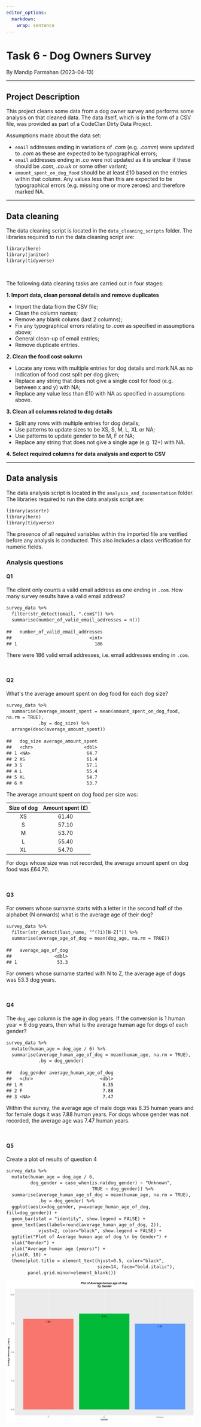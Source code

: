 ```yaml
---
editor_options: 
  markdown: 
    wrap: sentence
---
```


# **Task 6 - Dog Owners Survey**
By Mandip Farmahan (2023-04-13)

------------------------------------------------------------------------

## Project Description

This project cleans some data from a dog owner survey and performs some analysis on that cleaned data.
The data itself, which is in the form of a CSV file, was provided as part of a CodeClan Dirty Data Project.

Assumptions made about the data set:

-   `email` addresses ending in variations of *.com* (e.g. *.comm*) were updated to *.com* as these are expected to be typographical errors;
-   `email` addresses ending in *.co* were not updated as it is unclear if these should be *.com*, *.co.uk* or some other variant;
-   `amount_spent_on_dog_food` should be at least £10 based on the entries within that column. Any values less than this are expected to be typographical errors (e.g. missing one or more zeroes) and therefore marked NA.

------------------------------------------------------------------------

## Data cleaning

The data cleaning script is located in the `data_cleaning_scripts` folder.
The libraries required to run the data cleaning script are:

```         
library(here)
library(janitor)
library(tidyverse)
```

<br>

The following data cleaning tasks are carried out in four stages:

**1. Import data, clean personal details and remove duplicates**

  -   Import the data from the CSV file;
  -   Clean the column names;
  - Remove any blank colums (last 2 columns);
  - Fix any typographical errors relating to *.com* as specified in assumptions above;
  - General clean-up of email entries;
  - Remove duplicate entries.

**2. Clean the food cost column**

  -   Locate any rows with multiple entries for dog details and mark NA as no indication of food cost split per dog given;
  -   Replace any string that does not give a single cost for food (e.g. between x and y) with NA;
  -   Replace any value less than £10 with NA as specified in assumptions above.

**3. Clean all columns related to dog details**

  -   Split any rows with multiple entries for dog details;
  -   Use patterns to update sizes to be XS, S, M, L, XL or NA;
  -   Use patterns to update gender to be M, F or NA;
  - Replace any string that does not give a single age (e.g. 12+) with NA.

**4. Select required columns for data analysis and export to CSV**

------------------------------------------------------------------------

## Data analysis

The data analysis script is located in the `analysis_and_documentation` folder.
The libraries required to run the data analysis script are:

```         
library(assertr)
library(here)
library(tidyverse)
```

The presence of all required variables within the imported file are verified before any analysis is conducted.
This also includes a class verification for numeric fields.

### Analysis questions

#### Q1

The client only counts a valid email address as one ending in `.com`.
How many survey results have a valid email address?

```         
survey_data %>% 
  filter(str_detect(email, ".com$")) %>% 
  summarise(number_of_valid_email_addresses = n())
  
##   number_of_valid_email_addresses
##                             <int>
## 1                             186
```

There were 186 valid email addresses, i.e. email addresses ending in `.com`.

<br>

#### Q2

What's the average amount spent on dog food for each dog size?

```         
survey_data %>% 
  summarise(average_amount_spent = mean(amount_spent_on_dog_food, na.rm = TRUE),
            .by = dog_size) %>% 
  arrange(desc(average_amount_spent))
  
##   dog_size average_amount_spent
##   <chr>                   <dbl>
## 1 <NA>                     64.7
## 2 XS                       61.4
## 3 S                        57.1
## 4 L                        55.4
## 5 XL                       54.7
## 6 M                        53.7
```

The average amount spent on dog food per size was:

| Size of dog | Amount spent (£) |
|:-----------:|:----------------:|
|     XS      |      61.40       |
|      S      |      57.10       |
|      M      |      53.70       |
|      L      |      55.40       |
|     XL      |      54.70       |

For dogs whose size was not recorded, the average amount spent on dog food was £64.70.

<br>

#### Q3

For owners whose surname starts with a letter in the second half of the alphabet (N onwards) what is the average age of their dog?

```         
survey_data %>% 
  filter(str_detect(last_name, "^(?i)[N-Z]")) %>% 
  summarise(average_age_of_dog = mean(dog_age, na.rm = TRUE))
  
##   average_age_of_dog
##                <dbl>
## 1               53.3
```

For owners whose surname started with N to Z, the average age of dogs was 53.3 dog years.

<br>

#### Q4

The `dog_age` column is the age in dog years.
If the conversion is 1 human year = 6 dog years, then what is the average human age for dogs of each gender?

```         
survey_data %>%
  mutate(human_age = dog_age / 6) %>% 
  summarise(average_human_age_of_dog = mean(human_age, na.rm = TRUE),
            .by = dog_gender)
            
##   dog_gender average_human_age_of_dog
##   <chr>                         <dbl>
## 1 M                              8.35
## 2 F                              7.88
## 3 <NA>                           7.47
```

Within the survey, the average age of male dogs was 8.35 human years and for female dogs it was 7.88 human years.
For dogs whose gender was not recorded, the average age was 7.47 human years.

<br>

#### Q5

Create a plot of results of question 4

```         
survey_data %>%
  mutate(human_age = dog_age / 6,
         dog_gender = case_when(is.na(dog_gender) ~ "Unknown",
                                TRUE ~ dog_gender)) %>% 
  summarise(average_human_age_of_dog = mean(human_age, na.rm = TRUE),
            .by = dog_gender) %>% 
  ggplot(aes(x=dog_gender, y=average_human_age_of_dog, fill=dog_gender)) +
  geom_bar(stat = "identity", show.legend = FALSE) +
  geom_text(aes(label=round(average_human_age_of_dog, 2)),
            vjust=2, color="black", show.legend = FALSE) +
  ggtitle("Plot of Average human age of dog \n by Gender") +
  xlab("Gender") +
  ylab("Average human age (years)") +
  ylim(0, 10) +
  theme(plot.title = element_text(hjust=0.5, color="black", 
                                  size=14, face="bold.italic"),
        panel.grid.minor=element_blank())
```

![](analysis_and_documentation/q5_plot.png)
